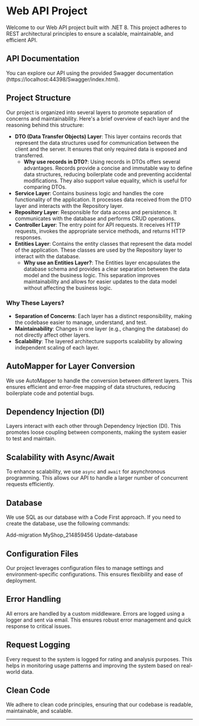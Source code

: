 # Web API Project

Welcome to our Web API project built with .NET 8. This project adheres to REST architectural principles to ensure a scalable, maintainable, and efficient API.

## API Documentation
You can explore our API using the provided Swagger documentation (https://localhost:44398/Swagger/index.html).

## Project Structure

Our project is organized into several layers to promote separation of concerns and maintainability. Here's a brief overview of each layer and the reasoning behind this structure:

- **DTO (Data Transfer Objects) Layer**: This layer contains records that represent the data structures used for communication between the client and the server. It ensures that only required data is exposed and transferred.
  - **Why use records in DTO?**: Using records in DTOs offers several advantages. Records provide a concise and immutable way to define data structures, reducing boilerplate code and preventing accidental modifications. They also support value equality, which is useful for comparing DTOs.
- **Service Layer**: Contains business logic and handles the core functionality of the application. It processes data received from the DTO layer and interacts with the Repository layer.
- **Repository Layer**: Responsible for data access and persistence. It communicates with the database and performs CRUD operations.
- **Controller Layer**: The entry point for API requests. It receives HTTP requests, invokes the appropriate service methods, and returns HTTP responses.
- **Entities Layer**: Contains the entity classes that represent the data model of the application. These classes are used by the Repository layer to interact with the database.
  - **Why use an Entities Layer?**: The Entities layer encapsulates the database schema and provides a clear separation between the data model and the business logic. This separation improves maintainability and allows for easier updates to the data model without affecting the business logic.

### Why These Layers?

- **Separation of Concerns**: Each layer has a distinct responsibility, making the codebase easier to manage, understand, and test.
- **Maintainability**: Changes in one layer (e.g., changing the database) do not directly affect other layers.
- **Scalability**: The layered architecture supports scalability by allowing independent scaling of each layer.

## AutoMapper for Layer Conversion

We use AutoMapper to handle the conversion between different layers. This ensures efficient and error-free mapping of data structures, reducing boilerplate code and potential bugs.

## Dependency Injection (DI)

Layers interact with each other through Dependency Injection (DI). This promotes loose coupling between components, making the system easier to test and maintain.

## Scalability with Async/Await

To enhance scalability, we use `async` and `await` for asynchronous programming. This allows our API to handle a larger number of concurrent requests efficiently.

## Database

We use SQL as our database with a Code First approach. If you need to create the database, use the following commands:

Add-migration MyShop_214859456
Update-database

## Configuration Files

Our project leverages configuration files to manage settings and environment-specific configurations. This ensures flexibility and ease of deployment.

## Error Handling

All errors are handled by a custom middleware. Errors are logged using a logger and sent via email. This ensures robust error management and quick response to critical issues.

## Request Logging

Every request to the system is logged for rating and analysis purposes. This helps in monitoring usage patterns and improving the system based on real-world data.

## Clean Code

We adhere to clean code principles, ensuring that our codebase is readable, maintainable, and scalable.

---
